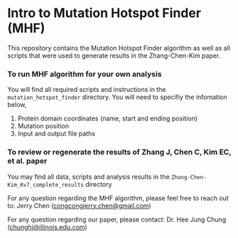 # Intro to Mutation Hotspot Finder (MHF)

This repository contains the Mutation Hotspot Finder algorithm as well as all scripts that were used to generate results in the Zhang-Chen-Kim paper.

### To run MHF algorithm for your own analysis
You will find all required scripts and instructions in the `mutation_hotspot_finder` directory. You will need to specifiy the infomation below,
1. Protein domain coordinates (name, start and ending position)
2. Mutation position
3. Input and output file paths

### To review or regenerate the results of Zhang J, Chen C, Kim EC, et al. paper
You may find all data, scripts and analysis results in the `Zhang-Chen-Kim_Kv7_complete_results` directory

For any question regarding the MHF algorithm, please feel free to reach out to:
Jerry Chen (congcongjerry.chen@gmail.com)

For any question regarding our paper, please contact:
Dr. Hee Jung Chung (chunghj@illinois.edu.com)

